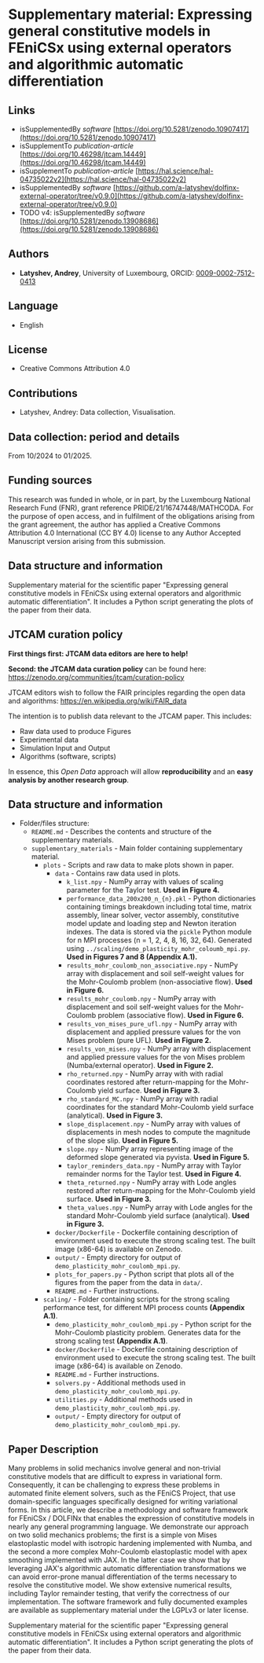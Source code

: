 # Supplementary material: Expressing general constitutive models in FEniCSx using external operators and algorithmic automatic differentiation

## Links

- isSupplementedBy *software* [https://doi.org/10.5281/zenodo.10907417](https://doi.org/10.5281/zenodo.10907417)
- isSupplementTo *publication-article* [https://doi.org/10.46298/jtcam.14449](https://doi.org/10.46298/jtcam.14449)
- isSupplementTo *publication-article* [https://hal.science/hal-04735022v2](https://hal.science/hal-04735022v2)
- isSupplementedBy *software* [https://github.com/a-latyshev/dolfinx-external-operator/tree/v0.9.0](https://github.com/a-latyshev/dolfinx-external-operator/tree/v0.9.0)
- TODO v4: isSupplementedBy *software* [https://doi.org/10.5281/zenodo.13908686](https://doi.org/10.5281/zenodo.13908686)

## Authors

- **Latyshev, Andrey**, University of Luxembourg, ORCID: [0009-0002-7512-0413](https://orcid.org/0009-0002-7512-0413)

## Language

- English

## License

- Creative Commons Attribution 4.0

Contributions
-------------

* Latyshev, Andrey: Data collection, Visualisation.

Data collection: period and details
-----------------------------------

From 10/2024 to 01/2025.

Funding sources
---------------

This research was funded in whole, or in part, by the Luxembourg National Research
Fund (FNR), grant reference PRIDE/21/16747448/MATHCODA. For the purpose of open access,
and in fulfilment of the obligations arising from the grant agreement, the author has applied a
Creative Commons Attribution 4.0 International (CC BY 4.0) license to any Author Accepted
Manuscript version arising from this submission.

Data structure and information
------------------------------

Supplementary material for the scientific paper "Expressing general
constitutive models in FEniCSx using external operators and algorithmic
automatic differentiation". It includes a Python script generating the plots of
the paper from their data. 


JTCAM curation policy
---------------------

**First things first: JTCAM data editors are here to help!**

**Second: the JTCAM data curation policy** can be found here: https://zenodo.org/communities/jtcam/curation-policy

JTCAM editors wish to follow the FAIR principles regarding the open data and algorithms: https://en.wikipedia.org/wiki/FAIR_data

The intention is to publish data relevant to the JTCAM paper. This includes:

- Raw data used to produce Figures
- Experimental data
- Simulation Input and Output
- Algorithms (software, scripts)

In essence, this *Open Data* approach will allow **reproducibility** and an **easy analysis by another research group**.

Data structure and information
------------------------------

+ Folder/files structure:
  + `README.md` - Describes the contents and structure of the supplementary materials.
  + `supplementary_materials` - Main folder containing supplementary material.
    + `plots` - Scripts and raw data to make plots shown in paper.
      + `data` - Contains raw data used in plots.
        + `k_list.npy` - NumPy array with values of scaling parameter for the Taylor test. **Used in Figure 4.**
        + `performance_data_200x200_n_{n}.pkl` - Python dictionaries containing timings breakdown including total time, matrix assembly, linear solver, vector assembly, constitutive model update and loading step and Newton iteration indexes. The data is stored via the `pickle` Python module for n MPI processes (n = 1, 2, 4, 8, 16, 32, 64). Generated using `../scaling/demo_plasticity_mohr_coloumb_mpi.py`. **Used in Figures 7 and 8 (Appendix A.1).**
        + `results_mohr_coulomb_non_associative.npy` -  NumPy array with displacement and soil self-weight values for the Mohr-Coulomb problem (non-associative flow). **Used in Figure 6.**
        + `results_mohr_coulomb.npy` - NumPy array with displacement and soil self-weight values for the Mohr-Coulomb problem (associative flow). **Used in Figure 6.**
        + `results_von_mises_pure_ufl.npy` - NumPy array with displacement and applied pressure values for the von Mises problem (pure UFL). **Used in Figure 2.**
        + `results_von_mises.npy` - NumPy array with displacement and applied pressure values for the von Mises problem (Numba/external operator). **Used in Figure 2.**
        + `rho_returned.npy` - NumPy array with with radial coordinates restored after return-mapping for the Mohr-Coulomb yield surface. **Used in Figure 3.**
        + `rho_standard_MC.npy` - NumPy array with radial coordinates for the standard Mohr-Coulomb yield surface (analytical).  **Used in Figure 3.**
        + `slope_displacement.npy` -  NumPy array with values of displacements in mesh nodes to compute the magnitude of the slope slip. **Used in Figure 5.**
        + `slope.npy` - NumPy array representing image of the deformed slope generated via pyvista. **Used in Figure 5.**
        + `taylor_reminders_data.npy` - NumPy array with Taylor remainder norms for the Taylor test. **Used in Figure 4.**
        + `theta_returned.npy` - NumPy array with Lode angles restored after return-mapping for the Mohr-Coulomb yield surface. **Used in Figure 3.**
        + `theta_values.npy` - NumPy array with Lode angles for the standard Mohr-Coulomb yield surface (analytical). **Used in Figure 3.**
      + `docker/Dockerfile` - Dockerfile containing description of environment used to execute the strong scaling test. The built image (x86-64) is available on Zenodo.
      + `output/` - Empty directory for output of `demo_plasticity_mohr_coulomb_mpi.py`.
      + `plots_for_papers.py` - Python script that plots all of the figures from the paper from the data in `data/`.
      + `README.md` - Further instructions.
    + `scaling/` - Folder containing scripts for the strong scaling performance test, for different MPI process counts **(Appendix A.1)**.
      + `demo_plasticity_mohr_coulomb_mpi.py` - Python script for the Mohr-Coulomb plasticity problem. Generates data for the strong scaling test **(Appendix A.1)**.
      + `docker/Dockerfile` - Dockerfile containing description of environment used to execute the strong scaling test. The built image (x86-64) is available on Zenodo.
      + `README.md` - Further instructions.
      + `solvers.py` - Additional methods used in `demo_plasticity_mohr_coulomb_mpi.py`.
      + `utilities.py` - Additional methods used in `demo_plasticity_mohr_coulomb_mpi.py`.
      + `output/` - Empty directory for output of `demo_plasticity_mohr_coulomb_mpi.py`.

Paper Description
-----------------

Many problems in solid mechanics involve general and non-trivial constitutive
models that are difficult to express in variational form. Consequently, it can
be challenging to express these problems in automated finite element solvers,
such as the FEniCS Project, that use domain-specific languages specifically
designed for writing variational forms. In this article, we describe a
methodology and software framework for FEniCSx / DOLFINx that enables the
expression of constitutive models in nearly any general programming language.
We demonstrate our approach on two solid mechanics problems; the first is a
simple von Mises elastoplastic model with isotropic hardening implemented with
Numba, and the second a more complex Mohr-Coulomb elastoplastic model with apex
smoothing implemented with JAX. In the latter case we show that by leveraging
JAX's algorithmic automatic differentiation transformations we can avoid
error-prone manual differentiation of the terms necessary to resolve the
constitutive model. We show extensive numerical results, including Taylor
remainder testing, that verify the correctness of our implementation. The
software framework and fully documented examples are available as supplementary
material under the LGPLv3 or later license.

Supplementary material for the scientific paper "Expressing general
constitutive models in FEniCSx using external operators and algorithmic
automatic differentiation". It includes a Python script generating the plots of
the paper from their data.
